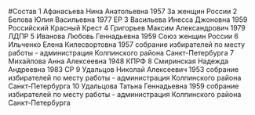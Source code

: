 #Состав
1 Афанасьева Нина Анатольевна 1957 За женщин России
2 Белова Юлия Васильевна 1977 ЕР
3 Васильева Инесса Джоновна 1959 Российский Красный Крест
4 Григорьев Максим Александрович 1979 ЛДПР
5 Иванова Любовь Геннадьевна 1959 Союз женщин России
6 Ильченко Елена Килесвортовна 1957 собрание избирателей по месту работы - администрация Колпинского района Санкт-Петербурга
7 Михайлова Анна Алексеевна 1948 КПРФ
8 Смиринская Надежда Андреевна 1983 СР
9 Удальцов Николай Алексеевич 1953 собрание избирателей по месту работы - администрация Колпинского района Санкт-Петербурга
10 Удальцова Татьна Геннадьевна 1959 собрание избирателей по месту работы - администрация Колпинского района Санкт-Петербурга
